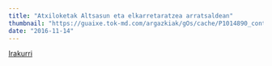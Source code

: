 ```yaml
---
title: "Atxiloketak Altsasun eta elkarretaratzea arratsaldean"
thumbnail: "https://guaixe.tok-md.com/argazkiak/gOs/cache/P1014890_content.JPG"
date: "2016-11-14"
---
```

[Irakurri](https://guaixe.eus/altsasu/1479127666743-atxiloketak-altsasun-eta-elkarretaratzea-arratsaldean)

